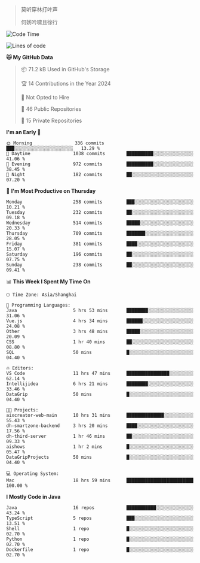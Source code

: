 > 莫听穿林打叶声
> 
> 何妨吟啸且徐行

<!-- ![Github Stats](https://github-readme-stats.vercel.app/api?username=catch6&count_private=true&show_icons=true&theme=gruvbox) -->

<!-- ![Top Langs](https://github-readme-stats.vercel.app/api/top-langs/?username=catch6&layout=compact) -->

<!--START_SECTION:waka-->
![Code Time](http://img.shields.io/badge/Code%20Time-965%20hrs%201%20min-blue)

![Lines of code](https://img.shields.io/badge/From%20Hello%20World%20I%27ve%20Written-9.3%20million%20lines%20of%20code-blue)

**🐱 My GitHub Data** 

> 📦 71.2 kB Used in GitHub's Storage 
 > 
> 🏆 14 Contributions in the Year 2024
 > 
> 🚫 Not Opted to Hire
 > 
> 📜 46 Public Repositories 
 > 
> 🔑 15 Private Repositories 
 > 
**I'm an Early 🐤** 

```text
🌞 Morning                336 commits         ███░░░░░░░░░░░░░░░░░░░░░░   13.29 % 
🌆 Daytime                1038 commits        ██████████░░░░░░░░░░░░░░░   41.06 % 
🌃 Evening                972 commits         ██████████░░░░░░░░░░░░░░░   38.45 % 
🌙 Night                  182 commits         ██░░░░░░░░░░░░░░░░░░░░░░░   07.20 % 
```
📅 **I'm Most Productive on Thursday** 

```text
Monday                   258 commits         ███░░░░░░░░░░░░░░░░░░░░░░   10.21 % 
Tuesday                  232 commits         ██░░░░░░░░░░░░░░░░░░░░░░░   09.18 % 
Wednesday                514 commits         █████░░░░░░░░░░░░░░░░░░░░   20.33 % 
Thursday                 709 commits         ███████░░░░░░░░░░░░░░░░░░   28.05 % 
Friday                   381 commits         ████░░░░░░░░░░░░░░░░░░░░░   15.07 % 
Saturday                 196 commits         ██░░░░░░░░░░░░░░░░░░░░░░░   07.75 % 
Sunday                   238 commits         ██░░░░░░░░░░░░░░░░░░░░░░░   09.41 % 
```


📊 **This Week I Spent My Time On** 

```text
🕑︎ Time Zone: Asia/Shanghai

💬 Programming Languages: 
Java                     5 hrs 53 mins       ████████░░░░░░░░░░░░░░░░░   31.06 % 
Vue.js                   4 hrs 34 mins       ██████░░░░░░░░░░░░░░░░░░░   24.08 % 
Other                    3 hrs 48 mins       █████░░░░░░░░░░░░░░░░░░░░   20.09 % 
CSS                      1 hr 40 mins        ██░░░░░░░░░░░░░░░░░░░░░░░   08.80 % 
SQL                      50 mins             █░░░░░░░░░░░░░░░░░░░░░░░░   04.40 % 

🔥 Editors: 
VS Code                  11 hrs 47 mins      ████████████████░░░░░░░░░   62.14 % 
Intellijidea             6 hrs 21 mins       ████████░░░░░░░░░░░░░░░░░   33.46 % 
DataGrip                 50 mins             █░░░░░░░░░░░░░░░░░░░░░░░░   04.40 % 

🐱‍💻 Projects: 
aixcreator-web-main      10 hrs 31 mins      ██████████████░░░░░░░░░░░   55.43 % 
dh-smartzone-backend     3 hrs 20 mins       ████░░░░░░░░░░░░░░░░░░░░░   17.56 % 
dh-third-server          1 hr 46 mins        ██░░░░░░░░░░░░░░░░░░░░░░░   09.33 % 
aishows                  1 hr 2 mins         █░░░░░░░░░░░░░░░░░░░░░░░░   05.47 % 
DataGripProjects         50 mins             █░░░░░░░░░░░░░░░░░░░░░░░░   04.40 % 

💻 Operating System: 
Mac                      18 hrs 59 mins      █████████████████████████   100.00 % 
```

**I Mostly Code in Java** 

```text
Java                     16 repos            ███████████░░░░░░░░░░░░░░   43.24 % 
TypeScript               5 repos             ███░░░░░░░░░░░░░░░░░░░░░░   13.51 % 
Shell                    1 repo              █░░░░░░░░░░░░░░░░░░░░░░░░   02.70 % 
Python                   1 repo              █░░░░░░░░░░░░░░░░░░░░░░░░   02.70 % 
Dockerfile               1 repo              █░░░░░░░░░░░░░░░░░░░░░░░░   02.70 % 
```




<!--END_SECTION:waka-->
